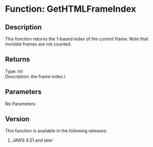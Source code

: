 # Function: GetHTMLFrameIndex

## Description

This function returns the 1-based index of the current frame. Note that
invisible frames are not counted.

## Returns

Type: Int\
Description: the frame index.\

## Parameters

No Parameters

## Version

This function is available in the following releases:

1.  JAWS 4.51 and later
